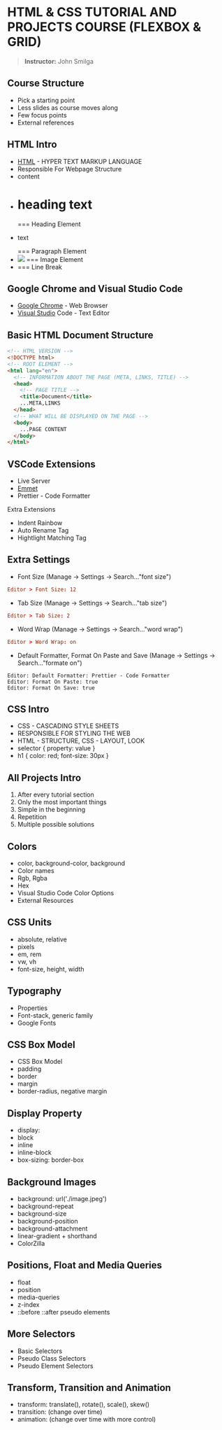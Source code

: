 # HTML & CSS TUTORIAL AND PROJECTS COURSE (FLEXBOX & GRID)

> **Instructor:** John Smilga

## Course Structure

- Pick a starting point
- Less slides as course moves along
- Few focus points
- External references

## HTML Intro

- [HTML](https://www.w3schools.com/html/) - HYPER TEXT MARKUP LANGUAGE
- Responsible For Webpage Structure
- <element>content</element>
- <h1>heading text</h1> === Heading Element
- <p>text</p> === Paragraph Element
- <img src="..." /> === Image Element
- <bt /> === Line Break

## Google Chrome and Visual Studio Code

- [Google Chrome](https://www.google.com/chrome/) - Web Browser
- [Visual Studio](https://code.visualstudio.com/) Code - Text Editor

## Basic HTML Document Structure

```html
<!-- HTML VERSION -->
<!DOCTYPE html>
<!-- ROOT ELEMENT -->
<html lang="en">
  <!-- INFORMATION ABOUT THE PAGE (META, LINKS, TITLE) -->
  <head>
    <!-- PAGE TITLE -->
    <title>Document</title>
    ...META,LINKS
  </head>
  <!-- WHAT WILL BE DISPLAYED ON THE PAGE -->
  <body>
    ...PAGE CONTENT
  </body>
</html>
```

## VSCode Extensions

- Live Server
- [Emmet](https://emmet.io/)
- Prettier - Code Formatter

Extra Extensions

- Indent Rainbow
- Auto Rename Tag
- Hightlight Matching Tag

## Extra Settings

- Font Size (Manage -> Settings -> Search..."font size")

```conf
Editor > Font Size: 12
```

- Tab Size (Manage -> Settings -> Search..."tab size")

```conf
Editor > Tab Size: 2
```

- Word Wrap (Manage -> Settings -> Search..."word wrap")

```conf
Editor > Word Wrap: on
```

- Default Formatter, Format On Paste and Save (Manage -> Settings -> Search..."formate on")

```config
Editor: Default Formatter: Prettier - Code Formatter
Editor: Format On Paste: true
Editor: Format On Save: true
```

## CSS Intro

- CSS - CASCADING STYLE SHEETS
- RESPONSIBLE FOR STYLING THE WEB
- HTML - STRUCTURE, CSS - LAYOUT, LOOK
- selector { property: value }
- h1 { color: red; font-size: 30px }

## All Projects Intro

1. After every tutorial section
2. Only the most important things
3. Simple in the beginning
4. Repetition
5. Multiple possible solutions

## Colors

- color, background-color, background
- Color names
- Rgb, Rgba
- Hex
- Visual Studio Code Color Options
- External Resources

## CSS Units

- absolute, relative
- pixels
- em, rem
- vw, vh
- font-size, height, width

## Typography

- Properties
- Font-stack, generic family
- Google Fonts

## CSS Box Model

- CSS Box Model
- padding
- border
- margin
- border-radius, negative margin

## Display Property

- display:
- block
- inline
- inline-block
- box-sizing: border-box

## Background Images

- background: url('./image.jpeg')
- background-repeat
- background-size
- background-position
- background-attachment
- linear-gradient + shorthand
- ColorZilla

## Positions, Float and Media Queries

- float
- position
- media-queries
- z-index
- ::before ::after pseudo elements

## More Selectors

- Basic Selectors
- Pseudo Class Selectors
- Pseudo Element Selectors

## Transform, Transition and Animation

- transform: translate(), rotate(), scale(), skew()
- transition: (change over time)
- animation: (change over time with more control)
